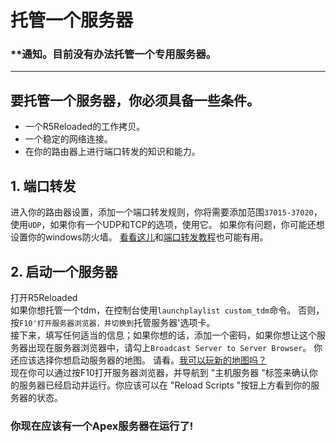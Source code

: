 # **托管一个服务器**

### **通知。目前没有办法托管一个专用服务器。

---

## 要托管一个服务器，你必须具备一些条件。
- 一个R5Reloaded的工作拷贝。
- 一个稳定的网络连接。
- 在你的路由器上进行端口转发的知识和能力。

## 1. 端口转发
进入你的路由器设置，添加一个端口转发规则，你将需要添加范围`37015-37020`，使用`UDP`，如果你有一个UDP和TCP的选项，使用它。
如果你有问题，你可能还想设置你的windows防火墙。
[看看这儿](https://canyouseeme.org/)和[端口转发教程](https://portforward.com/router.htm)也可能有用。

## 2. 启动一个服务器
打开R5Reloaded<br/> 
如果你想托管一个tdm，在控制台使用`launchplaylist custom_tdm`命令。
否则，按`F10'打开服务器浏览器，并切换到`托管服务器'选项卡。<br/> 接下来，填写任何适当的信息；如果你想的话，添加一个密码，如果你想让这个服务器出现在服务器浏览器中，请勾上`Broadcast Server to Server Browser`。
你还应该选择你想启动服务器的地图。
请看。[我可以玩新的地图吗？](https://200x031x.github.io/r5_Documentation/languages/cn/faq/faq#%E6%88%91%E5%8F%AF%E4%BB%A5%E7%8E%A9%E6%96%B0%E7%9A%84%E5%9C%B0%E5%9B%BE%E5%90%97)<br/>
现在你可以通过按F10打开服务器浏览器，并导航到 "主机服务器 "标签来确认你的服务器已经启动并运行。你应该可以在 "Reload Scripts "按钮上方看到你的服务器的状态。


### 你现在应该有一个Apex服务器在运行了!


